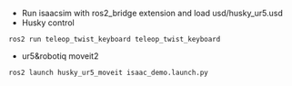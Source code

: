 - Run isaacsim with ros2_bridge extension and load usd/husky_ur5.usd
- Husky control
```shell
ros2 run teleop_twist_keyboard teleop_twist_keyboard
```
- ur5&robotiq moveit2
```shell
ros2 launch husky_ur5_moveit isaac_demo.launch.py
```